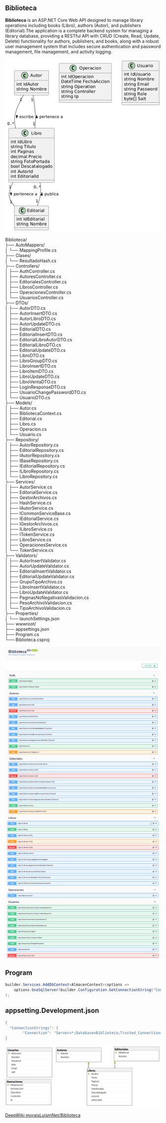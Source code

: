 ## Biblioteca

**Biblioteca** is an ASP.NET Core Web API designed to manage library operations including books (Libro), authors (Autor), and publishers (Editorial).The application is a complete backend system for managing a library database, providing a RESTful API with CRUD (Create, Read, Update, Delete) functionality for authors, publishers, and books, along with a robust user management system that includes secure authentication and password management, file management, and activity logging.

![Biblioteca](img/UML.png)

Biblioteca/  
├── AutoMappers/  
│   └── MappingProfile.cs  
├── Clases/  
│   └── ResultadoHash.cs  
├── Controllers/  
│   ├── AuthController.cs  
│   ├── AutoresController.cs  
│   ├── EditorialesController.cs  
│   ├── LibrosController.cs  
│   ├── OperacionesController.cs  
│   └── UsuariosController.cs  
├── DTOs/  
│   ├── AutorDTO.cs  
│   ├── AutorInsertDTO.cs  
│   ├── AutorLibroDTO.cs  
│   ├── AutorUpdateDTO.cs  
│   ├── EditorialDTO.cs  
│   ├── EditorialInsertDTO.cs  
│   ├── EditorialLibroAutorDTO.cs  
│   ├── EditorialLibroDTO.cs  
│   ├── EditorialUpdateDTO.cs  
│   ├── LibroDTO.cs  
│   ├── LibroGroupDTO.cs  
│   ├── LibroInsertDTO.cs  
│   ├── LibroItemDTO.cs  
│   ├── LibroUpdateDTO.cs  
│   ├── LibroVentaDTO.cs  
│   ├── LoginResponseDTO.cs  
│   ├── UsuarioChangePasswordDTO.cs  
│   └── UsuarioDTO.cs  
├── Models/  
│   ├── Autor.cs  
│   ├── BibliotecaContext.cs  
│   ├── Editorial.cs  
│   ├── Libro.cs  
│   ├── Operacion.cs  
│   └── Usuario.cs  
├── Repository/  
│   ├── AutorRepository.cs  
│   ├── EditorialRepository.cs  
│   ├── IAutorRepository.cs  
│   ├── IBaseRepository.cs  
│   ├── IEditorialRepository.cs  
│   ├── ILibroRepository.cs  
│   └── LibroRepository.cs  
├── Services/  
│   ├── AutorService.cs  
│   ├── EditorialService.cs  
│   ├── GestorArchivos.cs  
│   ├── HashService.cs  
│   ├── IAutorService.cs  
│   ├── ICommonServiceBase.cs  
│   ├── IEditorialService.cs  
│   ├── IGestorArchivos.cs  
│   ├── ILibroService.cs  
│   ├── ITokenService.cs  
│   ├── LibroService.cs  
│   ├── OperacionesService.cs   
│   └── TokenService.cs    
├── Validators/  
│   ├── AutorInsertValidator.cs  
│   ├── AutorUpdateValidator.cs  
│   ├── EditorialInsertValidator.cs  
│   ├── EditorialUpdateValidator.cs  
│   ├── GrupoTipoArchivo.cs  
│   ├── LibroInsertValidator.cs  
│   ├── LibroUpdateValidator.cs  
│   ├── PaginasNoNegativasValidacion.cs  
│   ├── PesoArchivoValidacion.cs  
│   └── TipoArchivoValidacion.cs  
├── Properties/  
│   └── launchSettings.json  
├── wwwroot/  
├── appsettings.json  
├── Program.cs  
└── Biblioteca.csproj  

![Biblioteca](img/1.png)
![Biblioteca](img/2.png)


## Program
```cs 
builder.Services.AddDbContext<AlmacenContext>(options =>
    options.UseSqlServer(builder.Configuration.GetConnectionString("Connection"))
);
``` 

## appsetting.Development.json
```cs 
{
  "ConnectionStrings": {
        "Connection": "Server=*;Database=Biblioteca;Trusted_Connection=True;TrustServerCertificate=True;MultipleActiveResultSets=True"
}
``` 

![Biblioteca](img/DB.png)

[DeepWiki moraisLuismNet/Biblioteca](https://deepwiki.com/moraisLuismNet/Biblioteca)